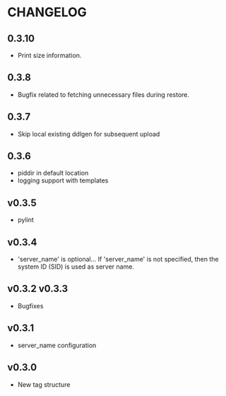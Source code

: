 # CHANGELOG

## 0.3.10

- Print size information.

## 0.3.8

- Bugfix related to fetching unnecessary files during restore.

## 0.3.7

- Skip local existing ddlgen for subsequent upload

## 0.3.6

- piddir in default location
- logging support with templates

## v0.3.5

- pylint

## v0.3.4

- 'server_name' is optional... If 'server_name' is not specified, then the system ID (SID) is used as server name. 

## v0.3.2 v0.3.3 

- Bugfixes

## v0.3.1

- server_name configuration

## v0.3.0

- New tag structure
